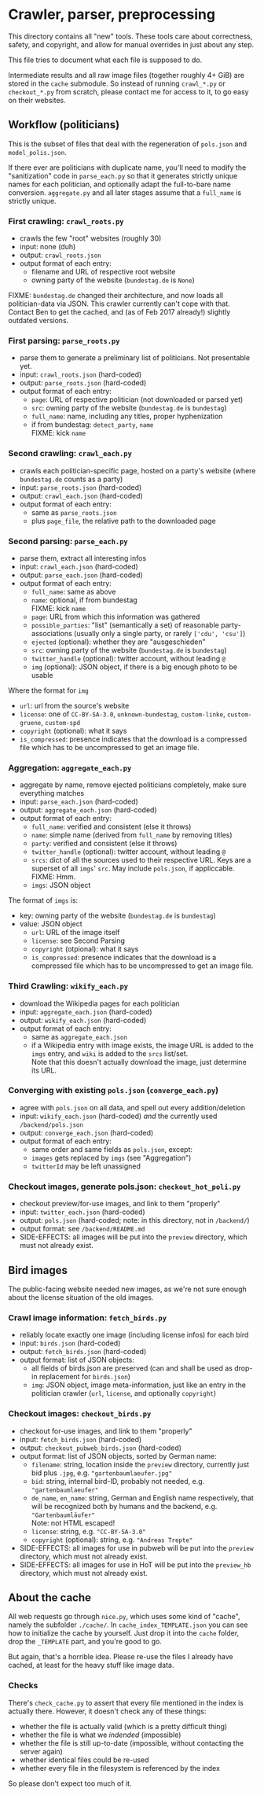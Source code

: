 # Crawler, parser, preprocessing

This directory contains all "new" tools.
These tools care about correctness, safety, and copyright,
and allow for manual overrides in just about any step.

This file tries to document what each file is supposed to do.

Intermediate results and all raw image files (together roughly 4+ GiB)
are stored in the `cache` submodule.
So instead of running `crawl_*.py` or `checkout_*.py` from scratch,
please contact me for access to it,
to go easy on their websites.

## Workflow (politicians)

This is the subset of files that deal with the regeneration of `pols.json`
and `model_polis.json`.

If there ever are politicians with duplicate name, you'll need to modify the
"sanitization"  code in `parse_each.py` so that it generates strictly unique
names for each politician, and optionally adapt the full-to-bare name conversion.
`aggregate.py` and all later stages assume that a `full_name` is strictly unique.

### First crawling: `crawl_roots.py`

- crawls the few "root" websites (roughly 30)
- input: none (duh)
- output: `crawl_roots.json`
- output format of each entry:
  - filename and URL of respective root website
  - owning party of the website (`bundestag.de` is `None`)

FIXME: `bundestag.de` changed their architecture, and now loads
all politician-data via JSON.  This crawler currently can't cope with that.
Contact Ben to get the cached, and (as of Feb 2017 already!) slightly outdated versions.

### First parsing: `parse_roots.py`

- parse them to generate a preliminary list of politicians.  Not presentable yet.
- input: `crawl_roots.json` (hard-coded)
- output: `parse_roots.json` (hard-coded)
- output format of each entry:
  - `page`: URL of respective politician (not downloaded or parsed yet)
  - `src`: owning party of the website (`bundestag.de` is `bundestag`)
  - `full_name`: name, including any titles, proper hyphenization
  - if from bundestag: `detect_party`, `name`  
    FIXME: kick `name`

### Second crawling: `crawl_each.py`

- crawls each politician-specific page, hosted on a party's website (where `bundestag.de` counts as a party)
- input: `parse_roots.json` (hard-coded)
- output: `crawl_each.json` (hard-coded)
- output format of each entry:
  - same as `parse_roots.json`
  - plus `page_file`, the relative path to the downloaded page

### Second parsing: `parse_each.py`

- parse them, extract all interesting infos
- input: `crawl_each.json` (hard-coded)
- output: `parse_each.json` (hard-coded)
- output format of each entry:
  - `full_name`: same as above
  - `name`: optional, if from bundestag  
    FIXME: kick `name`
  - `page`: URL from which this information was gathered
  - `possible_parties`: "list" (semantically a set) of reasonable
    party-associations (usually only a single party, or rarely `['cdu', 'csu']`)
  - `ejected` (optional): whether they are "ausgeschieden"
  - `src`: owning party of the website (`bundestag.de` is `bundestag`)
  - `twitter_handle` (optional): twitter account, without leading `@`
  - `img` (optional): JSON object, if there is a big enough photo to be usable

Where the format for `img`
  - `url`: url from the source's website
  - `license`: one of `CC-BY-SA-3.0`, `unknown-bundestag`,
    `custom-linke`, `custom-gruene`, `custom-spd`
  - `copyright` (optional): what it says
  - `is_compressed`: presence indicates that the download is a compressed file which
    has to be uncompressed to get an image file.

### Aggregation: `aggregate_each.py`

- aggregate by name, remove ejected politicians completely, make sure everything matches
- input: `parse_each.json` (hard-coded)
- output: `aggregate_each.json` (hard-coded)
- output format of each entry:
  - `full_name`: verified and consistent (else it throws)
  - `name`: simple name (derived from `full_name` by removing titles)
  - `party`: verified and consistent (else it throws)
  - `twitter_handle` (optional): twitter account, without leading `@`
  - `srcs`: dict of all the sources used to their respective URL.
    Keys are a superset of all `imgs`' `src`.
    May include `pols.json`, if appliccable.  FIXME: Hmm.
  - `imgs`: JSON object

The format of `imgs` is:
- key: owning party of the website (`bundestag.de` is `bundestag`)
- value: JSON object
  - `url`: URL of the image itself
  - `license`: see Second Parsing
  - `copyright` (otpional): what it says
  - `is_compressed`: presence indicates that the download is a compressed file which
    has to be uncompressed to get an image file.

### Third Crawling: `wikify_each.py`

- download the Wikipedia pages for each politician
- input: `aggregate_each.json` (hard-coded)
- output: `wikify_each.json` (hard-coded)
- output format of each entry:
  - same as `aggregate_each.json`
  - if a Wikipedia entry with image exists, the image URL is added to
    the `imgs` entry, and `wiki` is added to the `srcs` list/set.  
    Note that this doesn't actually download the image, just determine its URL.

### Converging with existing `pols.json` (`converge_each.py`)

- agree with `pols.json` on all data, and spell out every addition/deletion
- input: `wikify_each.json` (hard-coded) *and* the currently used `/backend/pols.json`
- output: `converge_each.json` (hard-coded)
- output format of each entry:
  - same order and same fields as `pols.json`, except:
  - `images` gets replaced by `imgs` (see "Aggregation")
  - `twitterId` may be left unassigned

### Checkout images, generate pols.json: `checkout_hot_poli.py`

- checkout preview/for-use images, and link to them "properly"
- input: `twitter_each.json` (hard-coded)
- output: `pols.json` (hard-coded; note: in this directory, not in `/backend/`)
- output format: see `/backend/README.md`
- SIDE-EFFECTS: all images will be put into the `preview` directory,
  which must not already exist.

## Bird images

The public-facing website needed new images, as we're not sure enough
about the license situation of the old images.

### Crawl image information: `fetch_birds.py`

- reliably locate exactly one image (including license infos) for each bird
- input: `birds.json` (hard-coded)
- output: `fetch_birds.json` (hard-coded)
- output format: list of JSON objects:
  - all fields of birds.json are preserved
    (can and shall be used as drop-in replacement for `birds.json`)
  - `img`: JSON object, image meta-information, just like an entry in the politician
    crawler (`url`, `license`, and optionally `copyright`)

### Checkout images: `checkout_birds.py`

- checkout for-use images, and link to them "properly"
- input: `fetch_birds.json` (hard-coded)
- output: `checkout_pubweb_birds.json` (hard-coded)
- output format: list of JSON objects, sorted by German name:
  - `filename`: string, location inside the `preview` directory, currently just bid plus `.jpg`, e.g. `"gartenbaumlaeufer.jpg"`
  - `bid`: string, internal bird-ID, probably not needed, e.g. `"gartenbaumlaeufer"`
  - `de_name`, `en_name`: string, German and English name respectively,
    that will be recognized both by humans and the backend, e.g. `"Gartenbaumläufer"`  
    Note: not HTML escaped!
  - `license`: string, e.g. `"CC-BY-SA-3.0"`
  - `copyright` (optional): string, e.g. `"Andreas Trepte"`
- SIDE-EFFECTS: all images for use in pubweb will be put into the `preview` directory,
  which must not already exist.
- SIDE-EFFECTS: all images for use in HoT will be put into the `preview_hb` directory,
  which must not already exist.

## About the cache

All web requests go through `nice.py`, which uses some kind of "cache", namely the subfolder `./cache/`.
In `cache_index_TEMPLATE.json` you can see how to initialize the cache by yourself.
Just drop it into the `cache` folder, drop the `_TEMPLATE` part, and you're good to go.

But again, that's a horrible idea.  Please re-use the files I already have cached, at least for the
heavy stuff like image data.

### Checks

There's `check_cache.py` to assert that every file mentioned in the index is actually there.
However, it doesn't check any of these things:
- whether the file is actually valid (which is a pretty difficult thing)
- whether the file is what we *indended* (impossible)
- whether the file is still up-to-date (impossible, without contacting the server again)
- whether identical files could be re-used
- whether every file in the filesystem is referenced by the index

So please don't expect too much of it.
